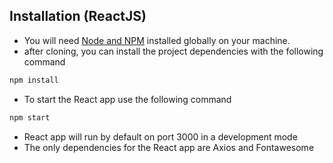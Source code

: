 ## Installation (ReactJS)

- You will need [Node and NPM](https://nodejs.org/en/download/) installed globally on your machine.
- after cloning, you can install the project dependencies with the following command

```bash
npm install
```
- To start the React app use the following command
```bash
npm start
```
- React app will run by default on port 3000 in a development mode
- The only dependencies for the React app are Axios and Fontawesome
